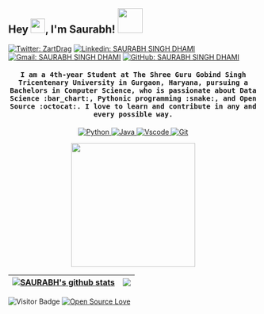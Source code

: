 ## Hey <img src="https://github.com/TheDudeThatCode/TheDudeThatCode/blob/master/Assets/Hi.gif" width="29">, I'm Saurabh! <img src="https://media.giphy.com/media/mGcNjsfWAjY5AEZNw6/giphy.gif" width="50"></h2>

[![Twitter: ZartDrag](https://img.shields.io/badge/-@ZartDrag-1ca0f1?style=flat-square&labelColor=1ca0f1&logo=twitter&logoColor=white&link=https://twitter.com/ZartDrag)](https://twitter.com/ZartDrag)
[![Linkedin: SAURABH SINGH DHAMI](https://img.shields.io/badge/-SAURABHSINGHDHAMI-blue?style=flat-square&logo=Linkedin&logoColor=white&link=https://www.linkedin.com/in/SAURABHSINGHDHAMI/)](https://www.linkedin.com/in/saurabh-singh-dhami-b68326194/)
[![Gmail: SAURABH SINGH DHAMI](https://img.shields.io/badge/-saurabhsinghdhami136984@gmail.com-c14438?style=flat-square&logo=Gmail&logoColor=white&link=mailto:saurabhsinghdhami136984@gmail.com)](mailto:saurabhsinghdhami136984@gmail.com)
[![GitHub: SAURABH SINGH DHAMI](https://img.shields.io/github/followers/SAURABHSINGHDHAMI?label=follow&style=social)](https://github.com/SAURABHSINGHDHAMI)


<h4 align="center"><samp> I am a 4th-year Student at The Shree Guru Gobind Singh Tricentenary University in Gurgaon, Haryana, pursuing a Bachelors in Computer Science, who is passionate about Data Science :bar_chart:, Pythonic programming :snake:, and Open Source :octocat:. I love to learn and contribute in any and every possible way.</samp></h4>

<p align="center">
        <!-- Programming Languages -->
        <!-- Python -->
        <a href="https://github.com/SAURABHSINGHDHAMI?tab=repositories" target="_blank"><img alt="Python"
                        src="https://img.shields.io/badge/Python-FFD43B?style=flat&logo=python&logoColor=darkgreen">
        </a>
        <!-- Java -->
        <a href="https://github.com/SAURABHSINGHDHAMI?tab=repositories" target="_blank"><img alt="Java"
                        src="https://img.shields.io/badge/Java-ED8B00?style=flat&logo=java&logoColor=white">
        </a>
        <!-- Vscode -->
        <a href="https://github.com/SAURABHSINGHDHAMI?tab=repositories" target="_blank"><img alt="Vscode"
                        src="https://img.shields.io/badge/Visual_Studio_Code-0078D4?style=flat&logo=visual%20studio%20code&logoColor=white">
        </a>
        <!-- Git -->
        <a href="https://github.com/SAURABHSINGHDHAMI?tab=repositories" target="_blank"><img alt="Git"
                        src="https://img.shields.io/badge/GIT-E44C30?style=flat&logo=git&logoColor=white">
        </a>
</p>

<p align="center">
  <img width="250" src="https://c.tenor.com/y2JXkY1pXkwAAAAC/cat-computer.gif">
</p>


| <a href="https://github.com/SAURABHSINGHDHAMI/github-readme-stats"><img align="center" src="https://github-readme-stats.vercel.app/api?username=SAURABHSINGHDHAMI&show_icons=true&include_all_commits=true&theme=buefy&hide_border=true" alt="SAURABH's github stats" /></a> | <a href="https://github.com/SAURABHSINGHDHAMI/github-readme-stats"><img align="center" src="https://github-readme-stats.vercel.app/api/top-langs/?username=SAURABHSINGHDHAMI&layout=compact&theme=buefy&hide_border=true" /></a> |
| ------------- | ------------- |


![Visitor Badge](https://visitor-badge.laobi.icu/badge?page_id=saurabhsinghdhami.saurabhsinghdhami)
[![Open Source Love](https://badges.frapsoft.com/os/v1/open-source.svg?v=102)](https://github.com/ellerbrock/open-source-badge/)

